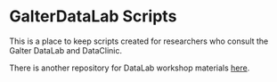 # GalterDataLab Scripts

This is a place to keep scripts created for researchers who consult the Galter DataLab and DataClinic.

There is another repository for DataLab workshop materials [here](https://github.com/galterdatalab/galterdatalab.github.io).
